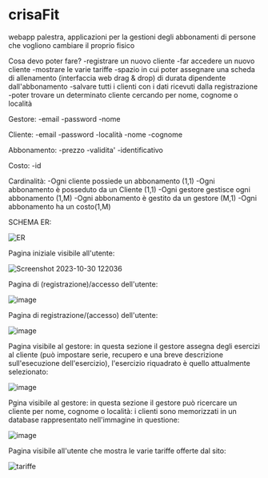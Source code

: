 # crisaFit

webapp palestra, applicazioni per la gestioni degli abbonamenti di persone che vogliono cambiare il proprio fisico

Cosa devo poter fare?
-registrare un nuovo cliente
-far accedere un nuovo cliente
-mostrare le varie tariffe 
-spazio in cui poter assegnare una scheda di allenamento (interfaccia web drag & drop) di durata dipendente dall'abbonamento
-salvare tutti i clienti con i dati ricevuti dalla registrazione
-poter trovare un determinato cliente cercando per nome, cognome o località


Gestore:
-email
-password
-nome

Cliente:
-email
-password
-località
-nome
-cognome

Abbonamento:
-prezzo
-validita'
-identificativo

Costo:
-id

Cardinalità:
-Ogni cliente possiede un abbonamento (1,1)
-Ogni abbonamento è posseduto da un Cliente (1,1)
-Ogni gestore gestisce ogni abbonamento (1,M)
-Ogni abbonamento è gestito da un gestore (M,1)
-Ogni abbonamento ha un costo(1,M)



SCHEMA ER:

![ER](https://github.com/CrisafulliPasquale/crisaFit/assets/101709329/868a4dba-4dc5-4168-b126-1be2716d7f91)




Pagina iniziale visibile all'utente:

![Screenshot 2023-10-30 122036](https://github.com/CrisafulliPasquale/crisaFit/assets/101709329/87fe733e-bb34-4e1e-a138-21079b3c506d)

Pagina di (registrazione)/accesso dell'utente:

![image](https://github.com/CrisafulliPasquale/crisaFit/assets/101709329/e63e546a-4aa9-41ca-be1a-6b5e94440f81)

Pagina di registrazione/(accesso) dell'utente:

![image](https://github.com/CrisafulliPasquale/crisaFit/assets/101709329/7c392175-5c0f-40d9-a5d1-e952ad52dadb)

Pagina visibile al gestore: in questa sezione il gestore assegna degli esercizi al cliente (può impostare serie, recupero e una breve descrizione sull'esecuzione dell'esercizio), l'esercizio riquadrato è quello attualmente selezionato:

![image](https://github.com/CrisafulliPasquale/crisaFit/assets/101709329/b425881a-4cb8-4ac0-9575-49eec3e002d9)

Pgina visibile al gestore: in questa sezione il gestore può ricercare un cliente per nome, cognome o località: i clienti sono memorizzati in un database rappresentato nell'immagine in questione:

![image](https://github.com/CrisafulliPasquale/crisaFit/assets/101709329/c8dbb0a6-7010-47d7-80e0-bf9698d589d6)

Pagina visibile all'utente che mostra le varie tariffe offerte dal sito:

![tariffe](https://github.com/CrisafulliPasquale/crisaFit/assets/101709329/15fb2a7d-f797-4a35-b9eb-f229b5e42593)













